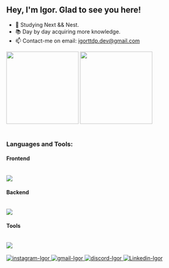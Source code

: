 ## Hey, I'm Igor. Glad to see you here!

- 📘 Studying Next && Nest.
- 📚 Day by day acquiring more knowledge.
- 📫 Contact-me on email: igorttdp.dev@gmail.com

<div>
  <img height="190em" src="https://github-readme-stats.vercel.app/api?username=Igorttdp&show_icons=true&theme=tokyonight" />
  <img height="190em" src="https://github-readme-stats.vercel.app/api/top-langs/?username=Igorttdp&theme=tokyonight" />
</div>

<br>
<h3 align="left">Languages and Tools:</h3>

<div style="display: inline_block">
  <h4>Frontend</h4>
<br/>
    <img src="https://skillicons.dev/icons?i=html,css,javascript,typescript,react,nextjs,styledcomponents,figma,vercel" />
  <h4>Backend</h4>
<br/>
    <img src="https://skillicons.dev/icons?i=nodejs,express,nestjs,jest,python,django,postgres" />
  <h4>Tools</h4>
<br/>
    <img src="https://skillicons.dev/icons?i=git,bash,docker" />
</div><br/>

<div> 
  <a href="https://www.instagram.com/igor_ttdp/" target="blank_"><img alt="instagram-Igor" src="https://img.shields.io/badge/Instagram-E4405F?style=for-the-badge&logo=instagram&logoColor=white" />
  <a href="mailto:igorttdp.dev@gmail.com" target="blank_"><img alt="gmail-Igor" src="https://img.shields.io/badge/Gmail-D14836?style=for-the-badge&logo=gmail&logoColor=white" />
  <a href="https://discordapp.com/users/361336202076618782/" target="blank_"><img alt="discord-Igor" src="https://img.shields.io/badge/Discord-7289DA?style=for-the-badge&logo=discord&logoColor=white" />
    <a href="https://www.linkedin.com/in/igorttdp/" target="blank_"><img alt="Linkedin-Igor" src="https://img.shields.io/badge/-Linkedin-%230A66C2?style=for-the-badge&logo=LinkedIn" />
</div>

